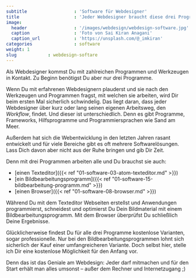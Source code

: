 ```yaml
---
subtitle                  : 'Software für Webdesigner'
title                     : 'Jeder Webdesigner braucht diese drei Programme'
image:
  header                  : '/images/webdesign/webdesign-software.jpg'
  caption                 : 'Foto von Sai Kiran Anagani'
  caption_url             : 'https://unsplash.com/@_imkiran'
categories                : software
weight: 1
slug            : webdesign-softare
---
```

Als Webdesigner kommst Du mit zahlreichen Programmen und Werkzeugen in Kontakt. Zu Beginn benötigst Du aber nur drei Programme.
<!--more-->

Wenn Du mit erfahrenen Webdesignern plauderst und sie nach den Werkzeugen und Programmen fragst, mit welchen sie arbeiten, wird Dir beim ersten Mal sicherlich schwindelig. Das liegt daran, dass jeder Webdesigner über kurz oder lang seinen eigenen Arbeitsweg, den *Workflow*, findet. Und dieser ist unterschiedlich. Denn es gibt Programme, Frameworks, Hilfsprogramme und Programmiersprachen wie Sand am Meer.

Außerdem hat sich die Webentwicklung in den letzten Jahren rasant entwickelt und für viele Bereiche gibt es oft mehrere Softwarelösungen. Lass Dich davon aber nicht aus der Ruhe bringen und gib Dir Zeit.

Denn mit drei Programmen arbeiten alle und Du brauchst sie auch:

* [einen Texteditor]({{< ref "01-software-03-atom-texteditor.md" >}})
* [ein Bildbearbeitungsprogramm]({{< ref "01-software-15-bildbearbeitung-programm.md" >}})
* [einen Browser]({{< ref "01-software-08-browser.md" >}})

Während Du mit dem Texteditor Webseiten erstellst und Anwendungen programmierst, schneidest und optimierst Du Dein Bildmaterial mit einem Bildbearbeitungsprogramm. Mit dem Browser überprüfst Du schließlich Deine Ergebnisse.

Glücklicherweise findest Du für alle drei Programme kostenlose Varianten, sogar professionelle. Nur bei den Bildbearbeitungsprogrammen lohnt sich sicherlich der Kauf einer umfangreicheren Variante. Doch selbst hier, stelle ich Dir eine kostenlose Möglichkeit für den Anfang vor.

Denn das ist das Geniale am Webdesign: Jeder darf mitmachen und für den Start erhält man alles umsonst – außer dem Rechner und Internetzugang ;)

